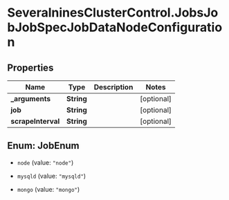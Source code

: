 # SeveralninesClusterControl.JobsJobJobSpecJobDataNodeConfiguration

## Properties

Name | Type | Description | Notes
------------ | ------------- | ------------- | -------------
**_arguments** | **String** |  | [optional] 
**job** | **String** |  | [optional] 
**scrapeInterval** | **String** |  | [optional] 



## Enum: JobEnum


* `node` (value: `"node"`)

* `mysqld` (value: `"mysqld"`)

* `mongo` (value: `"mongo"`)




